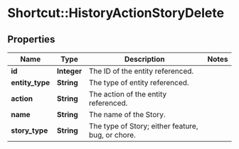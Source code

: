 # Shortcut::HistoryActionStoryDelete

## Properties
Name | Type | Description | Notes
------------ | ------------- | ------------- | -------------
**id** | **Integer** | The ID of the entity referenced. | 
**entity_type** | **String** | The type of entity referenced. | 
**action** | **String** | The action of the entity referenced. | 
**name** | **String** | The name of the Story. | 
**story_type** | **String** | The type of Story; either feature, bug, or chore. | 

